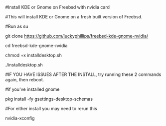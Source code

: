 #Install KDE or Gnome on Freebsd with nvidia card 

#This will install KDE or Gnome on a fresh built version of Freebsd. 

#Run as su



git clone https://github.com/luckyphillips/freebsd-kde-gnome-nvidia/

cd freebsd-kde-gnome-nvidia

chmod +x installdesktop.sh

./installdesktop.sh




#IF YOU HAVE ISSUES AFTER THE INSTALL, try running these 2 commands again, then reboot.

#if you've installed gnome

pkg install -fy gsettings-desktop-schemas

#For either install you may need to rerun this

nvidia-xconfig 

